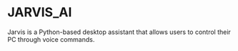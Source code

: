 # JARVIS_AI
Jarvis is a Python-based desktop assistant that allows users to control their PC through voice commands. 
